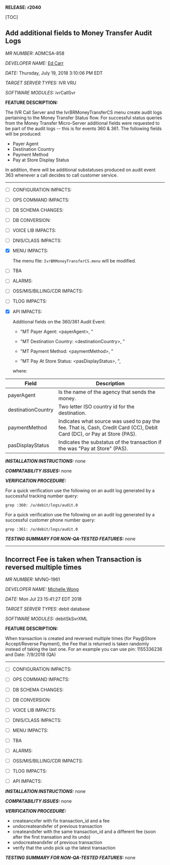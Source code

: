 **RELEASE: r2040**

[TOC]

## Add additional fields to Money Transfer Audit Logs

*MR NUMBER:*               ADMCSA-858

*DEVELOPER NAME:*          [Ed Carr](Ed.Carr@idt.net)

*DATE:*                    Thursday, July 19, 2018  3:10:06 PM EDT

*TARGET SERVER TYPES:*     IVR VRU

*SOFTWARE MODULES:*        ivrCallSvr


**FEATURE DESCRIPTION:**

The IVR Call Server and the IvrBRMoneyTransferCS menu create audit logs pertaining to the Money Transfer Status flow.  For successful status queries from the Money Transfer Micro-Server additional fields were requested to be part of the audit logs -- this is for events 360 & 361.  The following fields will be produced:

  - Payer Agent
  - Destination Country
  - Payment Method
  - Pay at Store Display Status

In addition, there will be additional substatuses produced on audit event 363 whenever a call decides to call  customer service.

---

- [ ] CONFIGURATION IMPACTS:

- [ ] OPS COMMAND IMPACTS:

- [ ] DB SCHEMA CHANGES:

- [ ] DB CONVERSION: 

- [ ] VOICE LIB IMPACTS:

- [ ] DNIS/CLASS IMPACTS:

- [x] MENU IMPACTS:

     The menu file: `IvrBRMoneyTransferCS.menu` will be modified.

- [ ] TBA

- [ ] ALARMS:

- [ ] OSS/MIS/BILLING/CDR IMPACTS:

- [ ] TLOG IMPACTS:

- [x] API IMPACTS:

  Additional fields on the 360/361 Audit Event:

  - "MT Payer Agent: \<payerAgent\>, "

  - "MT Destination Country: \<destinationCountry\>, "

  - "MT Payment Method: \<paymentMethod\>, "

  - "MT Pay At Store Status: \<pasDisplayStatus\>, ",

  where:
  
| Field                | Description                                                  |
| -------------------- | ------------------------------------------------------------ |
|  payerAgent          | Is the name of the agency that sends the money.              |
|  destinationCountry  | Two letter ISO country id for the destination.               |
|  paymentMethod       | Indicates what source was used to pay the fee.  That is, Cash, Credit Card (CC), Debit Card (DC), or Pay at Store (PAS). |
|  pasDisplayStatus    | Indicates the substatus of the transaction if the <paymentMethod> was "Pay at Store" (PAS). |



***INSTALLATION INSTRUCTIONS:***                            none

***COMPATABILITY ISSUES:***                                 none

***VERIFICATION PROCEDURE:***

For a quick verification use the following on an audit log generated by a successful tracking number query:

`grep :360: /u/debit/logs/audit.0`

For a quick verification use the following on an audit log generated by a successful customer phone number query:

`grep :361: /u/debit/logs/audit.0`

***TESTING SUMMARY FOR NON-QA-TESTED FEATURES:***           none



---



## Incorrect Fee is taken when Transaction is reversed multiple times

*MR NUMBER:*            MVNO-1961

*DEVELOPER NAME:*       [Michelle Wong](Michelle.Wong@idt.net)

*DATE:*                 Mon Jul 23 15:41:27 EDT 2018

*TARGET SERVER TYPES:*  debit database

*SOFTWARE MODULES:*     debitSkSvrXML


**FEATURE DESCRIPTION:**

When transaction is created and reversed multiple times (for Pay@Store Accept/Reverse Payment), the Fee that is returned is taken randomly instead of taking the last one. For an example you can use pin: 1155336236 and Date: 7/9/2018 (QA)

---

- [ ] CONFIGURATION IMPACTS:
- [ ] OPS COMMAND IMPACTS:
- [ ] DB SCHEMA CHANGES:
- [ ] DB CONVERSION: 
- [ ] VOICE LIB IMPACTS:
- [ ] DNIS/CLASS IMPACTS:
- [ ] MENU IMPACTS:
- [ ] TBA
- [ ] ALARMS:
- [ ] OSS/MIS/BILLING/CDR IMPACTS:
- [ ] TLOG IMPACTS:
- [ ] API IMPACTS:



***INSTALLATION INSTRUCTIONS:***                            none

***COMPATABILITY ISSUES:***                                 none

***VERIFICATION PROCEDURE:***

- createancxfer with fix transaction_id and a fee
- undocreateandxfer of previous transaction
- createandxfer with the same transaction_id and a different fee (soon after the first transation and its undo)
- undocreateandxfer of previous transaction
- verify that the undo pick up the latest transaction

***TESTING SUMMARY FOR NON-QA-TESTED FEATURES:***						none
